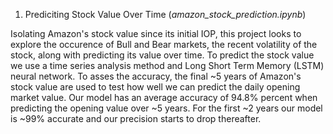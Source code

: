 1. Prediciting Stock Value Over Time (*amazon_stock_prediction.ipynb*)

Isolating Amazon's stock value since its initial IOP, this project looks to explore the occurence of Bull and Bear markets, 
the recent volatility of the stock, along with predicting its value over time. To predict the stock value we use a time series 
analysis method and Long Short Term Memory (LSTM) neural network. To asses the accuracy, the final ~5 years of Amazon's stock value
are used to test how well we can predict the daily opening market value. Our model has an average accuracy of 94.8% percent when predicting
the opening value over ~5 years. For the first ~2 years our model is ~99% accurate and our precision starts to drop thereafter.
